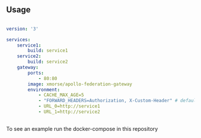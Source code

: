 
## Usage

```yml

version: '3'

services:
    service1:
        build: service1
    service2:
        build: service2
    gateway:
        ports:
            - 80:80
        image: xmorse/apollo-federation-gateway
        environment: 
            - CACHE_MAX_AGE=5
            - "FORWARD_HEADERS=Authorization, X-Custom-Header" # default is Authorization, pass '' to reset
            - URL_0=http://service1
            - URL_1=http://service2
                
```

To see an example run the docker-compose in this repository
